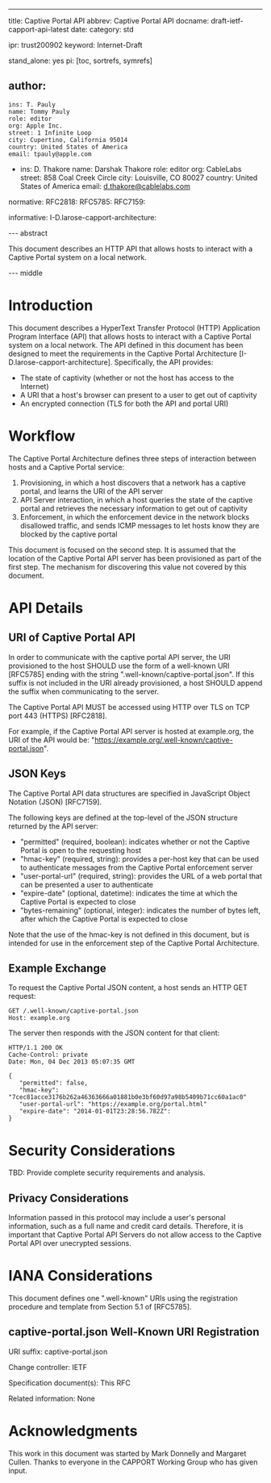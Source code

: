 ---
title: Captive Portal API
abbrev: Captive Portal API
docname: draft-ietf-capport-api-latest
date:
category: std

ipr: trust200902
keyword: Internet-Draft

stand_alone: yes
pi: [toc, sortrefs, symrefs]

author:
  -
    ins: T. Pauly
    name: Tommy Pauly
    role: editor
    org: Apple Inc.
    street: 1 Infinite Loop
    city: Cupertino, California 95014
    country: United States of America
    email: tpauly@apple.com
  -
    ins: D. Thakore
    name: Darshak Thakore
    role: editor
    org: CableLabs
    street: 858 Coal Creek Circle
    city: Louisville, CO 80027
    country: United States of America
    email: d.thakore@cablelabs.com

normative:
    RFC2818:
    RFC5785:
    RFC7159:

informative:
    I-D.larose-capport-architecture:

--- abstract

This document describes an HTTP API that allows hosts to interact with a Captive Portal system on a local network.

--- middle

# Introduction

This document describes a HyperText Transfer Protocol (HTTP) Application Program Interface (API) that allows hosts to interact with a Captive Portal system on a local network. The API defined in this document has been designed to meet the requirements in the Captive Portal Architecture [I-D.larose-capport-architecture]. Specifically, the API provides:

- The state of captivity (whether or not the host has access to the Internet)
- A URI that a host's browser can present to a user to get out of captivity
- An encrypted connection (TLS for both the API and portal URI)

# Workflow

The Captive Portal Architecture defines three steps of interaction between hosts and a Captive Portal service:

1. Provisioning, in which a host discovers that a network has a captive portal, and learns the URI of the API server
2. API Server interaction, in which a host queries the state of the captive portal and retrieves the necessary information to get out of captivity
3. Enforcement, in which the enforcement device in the network blocks disallowed traffic, and sends ICMP messages to let hosts know they are blocked by the captive portal

This document is focused on the second step. It is assumed that the location of the Captive Portal API server has been provisioned as part of the first step. The mechanism for discovering this value not covered by this document.

# API Details

## URI of Captive Portal API

In order to communicate with the captive portal API server, the URI provisioned to the host SHOULD use the form of a well-known URI [RFC5785] ending with the string ".well-known/captive-portal.json". If this suffix is not included in the URI already provisioned, a host SHOULD append the suffix when communicating to the server.

The Captive Portal API MUST be accessed using HTTP over TLS on TCP port 443 (HTTPS) [RFC2818].

For example, if the Captive Portal API server is hosted at example.org, the URI of the API would be: "https://example.org/.well-known/captive-portal.json".

## JSON Keys

The Captive Portal API data structures are specified in JavaScript Object Notation (JSON) [RFC7159].

The following keys are defined at the top-level of the JSON structure returned by the API server:

- "permitted" (required, boolean): indicates whether or not the Captive Portal is open to the requesting host
- "hmac-key" (required, string): provides a per-host key that can be used to authenticate messages from the Captive Portal enforcement server
- "user-portal-url" (required, string): provides the URL of a web portal that can be presented a user to authenticate
- "expire-date" (optional, datetime): indicates the time at which the Captive Portal is expected to close
- "bytes-remaining" (optional, integer): indicates the number of bytes left, after which the Captive Portal is expected to close

Note that the use of the hmac-key is not defined in this document, but is intended for use in the enforcement step of the Captive Portal Architecture.

## Example Exchange

To request the Captive Portal JSON content, a host sends an HTTP GET request:

~~~~~~~~~~
GET /.well-known/captive-portal.json
Host: example.org

~~~~~~~~~~

The server then responds with the JSON content for that client:

~~~~~~~~~~
HTTP/1.1 200 OK
Cache-Control: private
Date: Mon, 04 Dec 2013 05:07:35 GMT

{
   "permitted": false,
   "hmac-key": "7cec81acce3176b262a46363666a01881b0e3bf60d97a98b5409b71cc60a1ac0"
   "user-portal-url": "https://example.org/portal.html"
   "expire-date": "2014-01-01T23:28:56.782Z":
}
~~~~~~~~~~

# Security Considerations

TBD: Provide complete security requirements and analysis.

## Privacy Considerations

Information passed in this protocol may include a user's personal information, such as a full name and credit card details. Therefore, it is important that Captive Portal API Servers do not allow access to the Captive Portal API over unecrypted sessions.

# IANA Considerations

This document defines one ".well-known" URIs using the registration procedure and template from Section 5.1 of [RFC5785].

##  captive-portal.json Well-Known URI Registration

URI suffix:  captive-portal.json

Change controller:  IETF

Specification document(s):  This RFC

Related information:  None

# Acknowledgments

This work in this document was started by Mark Donnelly and Margaret Cullen. Thanks to everyone in the CAPPORT Working Group who has given input.
